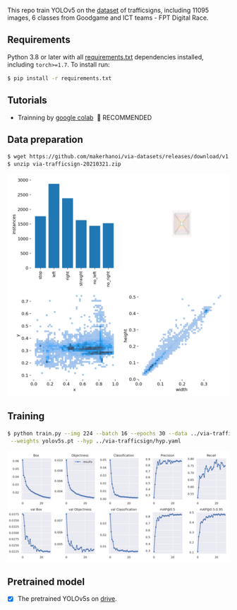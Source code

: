 This repo train YOLOv5 on the [dataset](https://github.com/makerhanoi/via-datasets) of trafficsigns, including 11095 images, 6 classes from Goodgame and ICT teams - FPT Digital Race.


## Requirements

Python 3.8 or later with all [requirements.txt](https://github.com/ultralytics/yolov5/blob/master/requirements.txt) dependencies installed, including `torch>=1.7`. To install run:
```bash
$ pip install -r requirements.txt
```


## Tutorials

* Trainning by [google colab](https://github.com/PhiDCH/yolov5/blob/master/tutorial.ipynb)&nbsp; 🚀 RECOMMENDED
  
## Data preparation

```bash
$ wget https://github.com/makerhanoi/via-datasets/releases/download/v1.0/via-trafficsign-20210321.zip
$ unzip via-trafficsign-20210321.zip
```
<img width="800" src="https://github.com/PhiDCH/yolov5/blob/master/data/images/labels.jpg">

## Training

```bash
$ python train.py --img 224 --batch 16 --epochs 30 --data ../via-trafficsign/via-trafficsign.yaml\
 --weights yolov5s.pt --hyp ../via-trafficsign/hyp.yaml
```
<img width="800" src="https://github.com/PhiDCH/yolov5/blob/master/data/images/results.png">


## Pretrained model 

- [x] The pretrained YOLOv5s on [drive](https://drive.google.com/file/d/1-hBgOzUeB0QLS2KIhiLWBwFoj5CwLuzh/view?usp=sharing).
